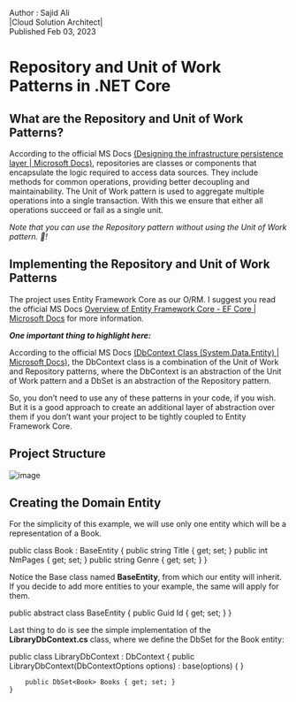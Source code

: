 Author : Sajid Ali</br>
|Cloud Solution Architect|</br>
Published Feb 03, 2023
  

# Repository and Unit of Work Patterns in .NET Core

## What are the Repository and Unit of Work Patterns?

<!--
  <<< Author notes: Start of the course >>>
  Include start button, a note about Actions minutes,
  and tell the learner why they should take the course.
  Each step should be wrapped in <details>/<summary>, with an `id` set.
  The start <details> should have `open` as well.
  Do not use quotes on the <details> tag attributes.
-->

<!--step0-->

According to the official MS Docs [(Designing the infrastructure persistence layer | Microsoft Docs)](https://learn.microsoft.com/en-us/dotnet/architecture/microservices/microservice-ddd-cqrs-patterns/infrastructure-persistence-layer-design), repositories are classes or components that encapsulate the logic required to access data sources. They include methods for common operations, providing better decoupling and maintainability.
The Unit of Work pattern is used to aggregate multiple operations into a single transaction. With this we ensure that either all operations succeed or fail as a single unit.

_Note that you can use the Repository pattern without using the Unit of Work pattern. :tada:!_



## Implementing the Repository and Unit of Work Patterns
<!--
  <<< Author notes: Start of the course >>>
  Include start button, a note about Actions minutes,
  and tell the learner why they should take the course.
  Each step should be wrapped in <details>/<summary>, with an `id` set.
  The start <details> should have `open` as well.
  Do not use quotes on the <details> tag attributes.
-->

<!--step0-->

The project uses Entity Framework Core as our O/RM. I suggest you read the official MS Docs [Overview of Entity Framework Core - EF Core | Microsoft Docs](https://learn.microsoft.com/en-us/ef/core/) for more information.

<b><i>One important thing to highlight here:</i></b>
  
According to the official MS Docs [(DbContext Class (System.Data.Entity) | Microsoft Docs)](https://learn.microsoft.com/en-us/dotnet/api/system.data.entity.dbcontext?view=entity-framework-6.2.0), the DbContext class is a combination of the Unit of Work and Repository patterns, where the DbContext is an abstraction of the Unit of Work pattern and a DbSet is an abstraction of the Repository pattern.

So, you don’t need to use any of these patterns in your code, if you wish. But it is a good approach to create an additional layer of abstraction over them if you don’t want your project to be tightly coupled to Entity Framework Core.

## Project Structure

![image](https://user-images.githubusercontent.com/4632463/216569029-f321cbec-ad8a-433f-a555-f3b450796617.png)


## Creating the Domain Entity

For the simplicity of this example, we will use only one entity which will be a representation of a Book.

public class Book : BaseEntity
    {
        public string Title { get; set; }
        public int NmPages { get; set; }
        public string Genre { get; set; }
    }

Notice the Base class named <b>BaseEntity</b>, from which our entity will inherit. If you decide to add more entities to your example, the same will apply for them.
 
 public abstract class BaseEntity
    {
        public Guid Id { get; set; }
    }

Last thing to do is see the simple implementation of the <b>LibraryDbContext.cs</b> class, where we define the DbSet for the Book entity:
 
 public class LibraryDbContext : DbContext
    {
        public LibraryDbContext(DbContextOptions<LibraryDbContext> options) : base(options) { }


        public DbSet<Book> Books { get; set; }
    }

